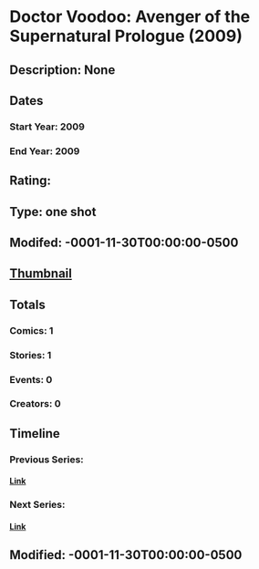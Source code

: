 # Doctor Voodoo: Avenger of the Supernatural Prologue (2009)
## Description: None
## Dates
### Start Year: 2009
### End Year: 2009
## Rating: 
## Type: one shot
## Modifed: -0001-11-30T00:00:00-0500
## [Thumbnail](http://i.annihil.us/u/prod/marvel/i/mg/b/a0/4baea2b92d441.jpg)
## Totals
### Comics: 1
### Stories: 1
### Events: 0
### Creators: 0
## Timeline
### Previous Series: 
#### [Link]()
### Next Series: 
#### [Link]()
## Modified: -0001-11-30T00:00:00-0500